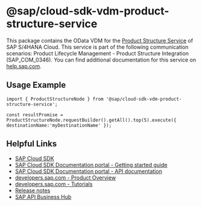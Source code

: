 # @sap/cloud-sdk-vdm-product-structure-service

This package contains the OData VDM for the [Product Structure Service](https://api.sap.com/api/API_PRODUCT_STRUCTURE_SRV) of SAP S/4HANA Cloud.
This service is part of the following communication scenarios: Product Lifecycle Management - Product Structure Integration (SAP_COM_0346).
You can find additional documentation for this service on [help.sap.com](https://help.sap.com:00443/http.svc/ahp2/SAP_S4HANA_CLOUD/latest/EN/10/398dac8fd1480185cdf55ab2a85fc1/frameset.htm).

## Usage Example
```
import { ProductStructureNode } from '@sap/cloud-sdk-vdm-product-structure-service';

const resultPromise = ProductStructureNode.requestBuilder().getAll().top(5).execute({ destinationName:'myDestinationName' });

```

## Helpful Links

- [SAP Cloud SDK](https://github.com/SAP/cloud-sdk-js)
- [SAP Cloud SDK Documentation portal - Getting started guide](https://sap.github.io/cloud-sdk/docs/js/getting-started)
- [SAP Cloud SDK Documentation portal - API documentation](https://sap.github.io/cloud-sdk/docs/js/api)
- [developers.sap.com - Product Overview](https://developers.sap.com/topics/cloud-sdk.html)
- [developers.sap.com - Tutorials](https://developers.sap.com/tutorial-navigator.html?tag=software-product:technology-platform/sap-cloud-sdk&tag=tutorial:type/tutorial&tag=programming-tool:javascript)
- [Release notes](https://help.sap.com/doc/2324e9c3b28748a4ae2ad08166d77675/1.0/en-US/js-index.html)
- [SAP API Business Hub](https://api.sap.com/)
